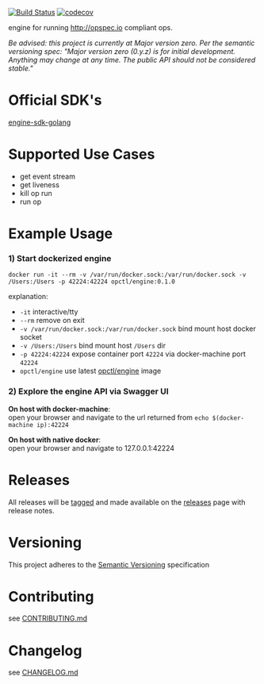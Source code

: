 [![Build Status](https://travis-ci.org/opctl/engine.svg?branch=master)](https://travis-ci.org/opctl/engine)
[![codecov](https://codecov.io/gh/opctl/engine/branch/master/graph/badge.svg)](https://codecov.io/gh/opctl/engine)

engine for running http://opspec.io compliant ops.

*Be advised: this project is currently at Major version zero. Per the
semantic versioning spec: "Major version zero (0.y.z) is for initial
development. Anything may change at any time. The public API should not
be considered stable."*

# Official SDK's

[engine-sdk-golang](https://github.com/opctl/engine-sdk-golang)

# Supported Use Cases

- get event stream
- get liveness
- kill op run
- run op

# Example Usage

### 1) Start dockerized engine

```SHELL
docker run -it --rm -v /var/run/docker.sock:/var/run/docker.sock -v /Users:/Users -p 42224:42224 opctl/engine:0.1.0
```

explanation:

- `-it` interactive/tty
- `--rm` remove on exit
- `-v /var/run/docker.sock:/var/run/docker.sock` bind mount host docker
  socket
- `-v /Users:/Users` bind mount host `/Users` dir
- `-p 42224:42224` expose container port `42224` via docker-machine port
  `42224`
- `opctl/engine` use latest
  [opctl/engine](https://hub.docker.com/r/opctl/engine/) image

### 2) Explore the engine API via Swagger UI

**On host with docker-machine**:  
open your browser and navigate to the url returned from `echo
$(docker-machine ip):42224`

**On host with native docker**:  
open your browser and navigate to 127.0.0.1:42224

# Releases

All releases will be [tagged](https://github.com/opctl/engine/tags) and
made available on the
[releases](https://github.com/opctl/engine/releases) page with release
notes.

# Versioning

This project adheres to the [Semantic Versioning](http://semver.org/)
specification

# Contributing

see [CONTRIBUTING.md](CONTRIBUTING.md)

# Changelog

see [CHANGELOG.md](CHANGELOG.md)
